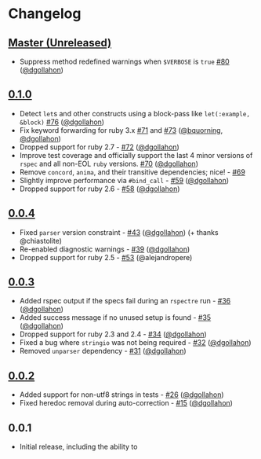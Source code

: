 # Changelog

## [Master (Unreleased)]

- Suppress method redefined warnings when `$VERBOSE` is `true` [#80](https://github.com/dgollahon/rspectre/pull/80) ([@dgollahon])

## [0.1.0]

- Detect `let`s and other constructs using a block-pass like `let(:example, &block)` [#76](https://github.com/dgollahon/rspectre/pull/76) ([@dgollahon])
- Fix keyword forwarding for ruby 3.x [#71](https://github.com/dgollahon/rspectre/pull/71) and [#73](https://github.com/dgollahon/rspectre/pull/73) ([@bquorning], [@dgollahon])
- Dropped support for ruby 2.7 - [#72](https://github.com/dgollahon/rspectre/pull/72) ([@dgollahon])
- Improve test coverage and officially support the last 4 minor versions of `rspec` and all non-EOL `ruby` versions. [#70](https://github.com/dgollahon/rspectre/pull/70) ([@dgollahon])
- Remove `concord`, `anima`, and their transitive dependencies; nice! - [#69](https://github.com/dgollahon/rspectre/pull/69)
- Slightly improve performance via `#bind_call` - [#59](https://github.com/dgollahon/rspectre/pull/59) ([@dgollahon])
- Dropped support for ruby 2.6 - [#58](https://github.com/dgollahon/rspectre/pull/58) ([@dgollahon])

## [0.0.4]

- Fixed `parser` version constraint - [#43](https://github.com/dgollahon/rspectre/pull/43) ([@dgollahon]) (+ thanks @chiastolite)
- Re-enabled diagnostic warnings - [#39](https://github.com/dgollahon/rspectre/pull/39) ([@dgollahon])
- Dropped support for ruby 2.5 - [#53](https://github.com/dgollahon/rspectre/pull/53) (@alejandropere)

## [0.0.3]

- Added rspec output if the specs fail during an `rspectre` run - [#36](https://github.com/dgollahon/rspectre/pull/36) ([@dgollahon])
- Added success message if no unused setup is found - [#35](https://github.com/dgollahon/rspectre/pull/35) ([@dgollahon])
- Dropped support for ruby 2.3 and 2.4 - [#34](https://github.com/dgollahon/rspectre/pull/34) ([@dgollahon])
- Fixed a bug where `stringio` was not being required - [#32](https://github.com/dgollahon/rspectre/pull/32) ([@dgollahon])
- Removed `unparser` dependency - [#31](https://github.com/dgollahon/rspectre/pull/31) ([@dgollahon])

## [0.0.2]

- Added support for non-utf8 strings in tests - [#26](https://github.com/dgollahon/rspectre/pull/26) ([@dgollahon])
- Fixed heredoc removal during auto-correction - [#15](https://github.com/dgollahon/rspectre/pull/15) ([@dgollahon])

## 0.0.1

- Initial release, including the ability to

<!-- Version diffs -->

[master (unreleased)]: https://github.com/dgollahon/rspectre/compare/v0.1.0...HEAD
[0.1.0]: https://github.com/dgollahon/rspectre/compare/v0.0.4...v0.1.0
[0.0.4]: https://github.com/dgollahon/rspectre/compare/v0.0.3...v0.0.4
[0.0.3]: https://github.com/dgollahon/rspectre/compare/v0.0.2...v0.0.3
[0.0.2]: https://github.com/dgollahon/rspectre/compare/6348bdefddbf8c9c267079c908eae9059d0a53cb...v0.0.2

<!-- Contributors -->

[@dgollahon]: https://github.com/dgollahon
[@bquorning]: https://github.com/bquorning
